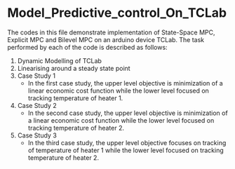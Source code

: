 # Model_Predictive_control_On_TCLab
The codes in this file demonstrate implementation of State-Space MPC, Explicit MPC and Bilevel MPC on an arduino device TCLab. 
The task performed by each of the code is described as follows:
1. Dynamic Modelling of TCLab
2. Linearising around a steady state point
3. Case Study 1
     - In the first case study, the upper level objective is minimization of a linear economic cost function while the lower level focused on tracking temperature of heater 1. 
5. Case Study 2
    - In the second case study, the upper level objective is minimization of a linear economic cost function while the lower level focused on tracking temperature of heater 2. 
7. Case Study 3
    - In the third case study, the upper level objective focuses on tracking of temperature of heater 1 while the lower level focused on tracking temperature of heater 2. 
